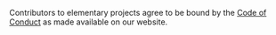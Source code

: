 Contributors to elementary projects agree to be bound by the [Code of 
Conduct](https://elementary.io/code-of-conduct) as made available on our 
website.
